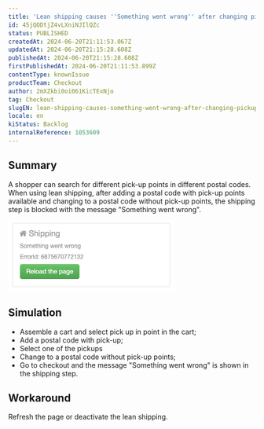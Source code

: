 ```yaml
---
title: 'Lean shipping causes ''Something went wrong'' after changing pick-up points'
id: 45jQODtjZ4vLXniNJIlQZc
status: PUBLISHED
createdAt: 2024-06-20T21:11:53.067Z
updatedAt: 2024-06-20T21:15:28.608Z
publishedAt: 2024-06-20T21:15:28.608Z
firstPublishedAt: 2024-06-20T21:11:53.899Z
contentType: knownIssue
productTeam: Checkout
author: 2mXZkbi0oi061KicTExNjo
tag: Checkout
slugEN: lean-shipping-causes-something-went-wrong-after-changing-pickup-points
locale: en
kiStatus: Backlog
internalReference: 1053609
---
```


## Summary


A shopper can search for different pick-up points in different postal codes. When using lean shipping, after adding a postal code with pick-up points available and changing to a postal code without pick-up points, the shipping step is blocked with the message "Something went wrong".

 ![](https://raw.githubusercontent.com/vtexdocs/known-issues/refs/heads/main/docs/en/known-issues/Checkout/lean-shipping-causes-something-went-wrong-after-changing-pickup-points_1.png)


##

## Simulation



- Assemble a cart and select pick up in point in the cart;
- Add a postal code with pick-up;
- Select one of the pickups
- Change to a postal code without pick-up points;
- Go to checkout and the message "Something went wrong" is shown in the shipping step.


##

## Workaround


Refresh the page or deactivate the lean shipping.




